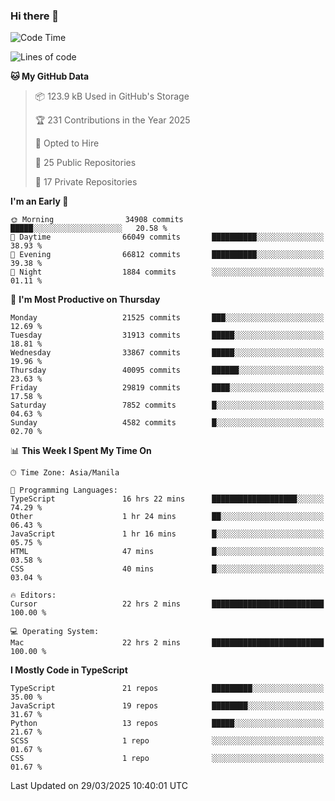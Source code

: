 ### Hi there 👋

<!--START_SECTION:waka-->
![Code Time](http://img.shields.io/badge/Code%20Time-1%2C582%20hrs%207%20mins-blue)

![Lines of code](https://img.shields.io/badge/From%20Hello%20World%20I%27ve%20Written-64.6%20million%20lines%20of%20code-blue)

**🐱 My GitHub Data** 

> 📦 123.9 kB Used in GitHub's Storage 
 > 
> 🏆 231 Contributions in the Year 2025
 > 
> 💼 Opted to Hire
 > 
> 📜 25 Public Repositories 
 > 
> 🔑 17 Private Repositories 
 > 
**I'm an Early 🐤** 

```text
🌞 Morning                34908 commits       █████░░░░░░░░░░░░░░░░░░░░   20.58 % 
🌆 Daytime                66049 commits       ██████████░░░░░░░░░░░░░░░   38.93 % 
🌃 Evening                66812 commits       ██████████░░░░░░░░░░░░░░░   39.38 % 
🌙 Night                  1884 commits        ░░░░░░░░░░░░░░░░░░░░░░░░░   01.11 % 
```
📅 **I'm Most Productive on Thursday** 

```text
Monday                   21525 commits       ███░░░░░░░░░░░░░░░░░░░░░░   12.69 % 
Tuesday                  31913 commits       █████░░░░░░░░░░░░░░░░░░░░   18.81 % 
Wednesday                33867 commits       █████░░░░░░░░░░░░░░░░░░░░   19.96 % 
Thursday                 40095 commits       ██████░░░░░░░░░░░░░░░░░░░   23.63 % 
Friday                   29819 commits       ████░░░░░░░░░░░░░░░░░░░░░   17.58 % 
Saturday                 7852 commits        █░░░░░░░░░░░░░░░░░░░░░░░░   04.63 % 
Sunday                   4582 commits        █░░░░░░░░░░░░░░░░░░░░░░░░   02.70 % 
```


📊 **This Week I Spent My Time On** 

```text
🕑︎ Time Zone: Asia/Manila

💬 Programming Languages: 
TypeScript               16 hrs 22 mins      ███████████████████░░░░░░   74.29 % 
Other                    1 hr 24 mins        ██░░░░░░░░░░░░░░░░░░░░░░░   06.43 % 
JavaScript               1 hr 16 mins        █░░░░░░░░░░░░░░░░░░░░░░░░   05.75 % 
HTML                     47 mins             █░░░░░░░░░░░░░░░░░░░░░░░░   03.58 % 
CSS                      40 mins             █░░░░░░░░░░░░░░░░░░░░░░░░   03.04 % 

🔥 Editors: 
Cursor                   22 hrs 2 mins       █████████████████████████   100.00 % 

💻 Operating System: 
Mac                      22 hrs 2 mins       █████████████████████████   100.00 % 
```

**I Mostly Code in TypeScript** 

```text
TypeScript               21 repos            █████████░░░░░░░░░░░░░░░░   35.00 % 
JavaScript               19 repos            ████████░░░░░░░░░░░░░░░░░   31.67 % 
Python                   13 repos            █████░░░░░░░░░░░░░░░░░░░░   21.67 % 
SCSS                     1 repo              ░░░░░░░░░░░░░░░░░░░░░░░░░   01.67 % 
CSS                      1 repo              ░░░░░░░░░░░░░░░░░░░░░░░░░   01.67 % 
```




 Last Updated on 29/03/2025 10:40:01 UTC
<!--END_SECTION:waka-->
